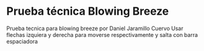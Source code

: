 # Prueba técnica Blowing Breeze
 Prueba tecnica para blowing breeze por Daniel Jaramillo Cuervo
 Usar flechas izquiera y derecha para moverse respectivamente y salta con barra espaciadora
